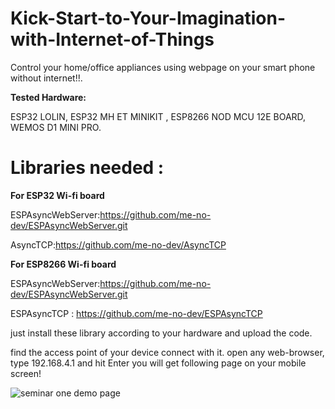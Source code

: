 # Kick-Start-to-Your-Imagination-with-Internet-of-Things
Control your home/office appliances using webpage on your smart phone without internet!!.

**Tested Hardware:**

ESP32 LOLIN, ESP32 MH ET MINIKIT , ESP8266 NOD MCU 12E BOARD, WEMOS D1 MINI PRO.

# Libraries needed : 

**For ESP32 Wi-fi board**

ESPAsyncWebServer:https://github.com/me-no-dev/ESPAsyncWebServer.git

AsyncTCP:https://github.com/me-no-dev/AsyncTCP

**For ESP8266 Wi-fi board**

ESPAsyncWebServer:https://github.com/me-no-dev/ESPAsyncWebServer.git

ESPAsyncTCP : https://github.com/me-no-dev/ESPAsyncTCP

just install these library according to your hardware and upload the code.

find the access point of your device connect with it.
open any web-browser, type 192.168.4.1 and hit Enter you will get following page on your mobile screen!



![seminar one demo page](https://user-images.githubusercontent.com/44518572/52494129-2f2c7200-2bf3-11e9-8fd8-af5f9cef7f8c.png)
